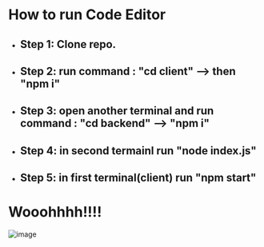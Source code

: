 # How to run Code Editor
- ## Step 1: Clone repo.
- ## Step 2: run command : "cd client" --> then "npm i"
- ## Step 3: open another terminal and run command : "cd backend" --> "npm i"
- ## Step 4: in second termainl run "node index.js"
- ## Step 5: in first terminal(client) run "npm start"


# Wooohhhh!!!!
![image](https://github.com/mdshreyas003/MegaProject/assets/108921707/85af978a-8272-4c3b-9155-ca42b07d2cad)
